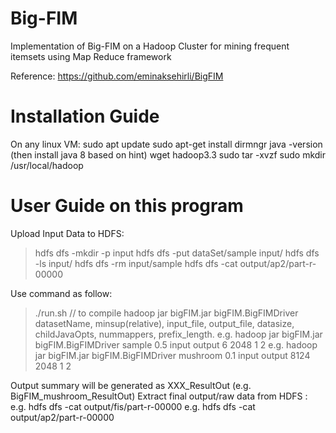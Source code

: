 # Big-FIM
Implementation of Big-FIM on a Hadoop Cluster for mining frequent itemsets using Map Reduce framework

Reference: https://github.com/eminaksehirli/BigFIM

# Installation Guide
On any linux VM:
sudo apt update
sudo apt-get install dirmngr
java -version (then install java 8 based on hint)
wget hadoop3.3
sudo tar -xvzf <downloaded hadoop>
sudo mkdir /usr/local/hadoop

# User Guide on this program 
Upload Input Data to HDFS:
> hdfs dfs -mkdir -p input
> hdfs dfs -put dataSet/sample input/
> hdfs dfs -ls input/
> hdfs dfs -rm input/sample
> hdfs dfs -cat output/ap2/part-r-00000
 
Use command as follow:
>./run.sh   // to compile
>hadoop jar bigFIM.jar bigFIM.BigFIMDriver datasetName, minsup(relative), input_file, output_file, datasize, childJavaOpts, nummappers, prefix_length.
e.g. hadoop jar bigFIM.jar bigFIM.BigFIMDriver sample 0.5 input output 6 2048 1 2
e.g. hadoop jar bigFIM.jar bigFIM.BigFIMDriver mushroom 0.1 input output 8124 2048 1 2

Output summary will be generated as XXX_ResultOut (e.g. BigFIM_mushroom_ResultOut)
Extract final output/raw data from HDFS :
e.g. hdfs dfs -cat output/fis/part-r-00000
e.g. hdfs dfs -cat output/ap2/part-r-00000
